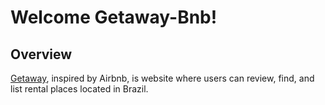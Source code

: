 # Welcome Getaway-Bnb!
## Overview
[Getaway](https://getaway-bnb.herokuapp.com/), inspired by Airbnb, is website where users can review, find, and list rental places located in Brazil.
